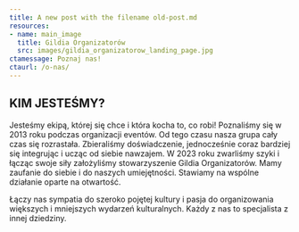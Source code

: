 ```yaml
---
title: A new post with the filename old-post.md
resources:
- name: main_image
  title: Gildia Organizatorów
  src: images/gildia_organizatorow_landing_page.jpg
ctamessage: Poznaj nas!
ctaurl: /o-nas/
---
```


## KIM JESTEŚMY?

Jesteśmy ekipą, której się chce i która kocha to, co robi! Poznaliśmy się w 2013 roku podczas organizacji eventów. Od tego czasu nasza grupa cały czas się rozrastała. Zbieraliśmy doświadczenie, jednocześnie coraz bardziej się integrując i ucząc od siebie nawzajem. W 2023 roku zwarliśmy szyki i łącząc swoje siły założyliśmy stowarzyszenie Gildia Organizatorów. Mamy zaufanie do siebie i do naszych umiejętności. Stawiamy na wspólne działanie oparte na otwartość.

Łączy nas sympatia do szeroko pojętej kultury i pasja do organizowania większych i mniejszych wydarzeń kulturalnych. Każdy z nas to specjalista z innej dziedziny.
